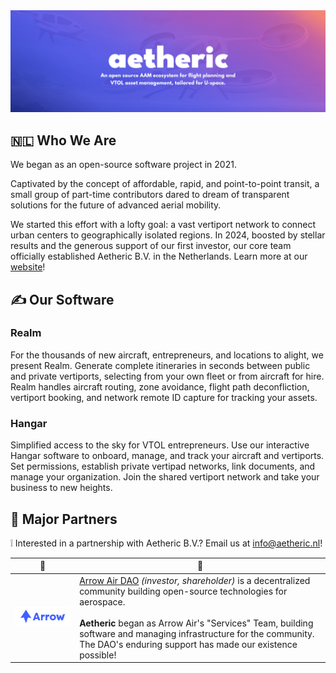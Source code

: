 <img src="/assets/readme-banner.png">

## 🇳🇱 Who We Are

We began as an open-source software project in 2021.

Captivated by the concept of affordable, rapid, and point-to-point transit, a small group of part-time contributors dared to dream of transparent solutions for the future of advanced aerial mobility.

We started this effort with a lofty goal: a vast vertiport network to connect urban centers to geographically isolated regions. In 2024, boosted by stellar results and the generous support of our first investor, our core team officially established Aetheric B.V. in the Netherlands. Learn more at our [website](https://aetheric.nl)!

## ✍️ Our Software

### Realm

For the thousands of new aircraft, entrepreneurs, and locations to alight, we present Realm. Generate complete itineraries in seconds between public and private vertiports, selecting from your own fleet or from aircraft for hire. Realm handles aircraft routing, zone avoidance, flight path deconfliction, vertiport booking, and network remote ID capture for tracking your assets.

### Hangar

Simplified access to the sky for VTOL entrepreneurs. Use our interactive Hangar software to onboard, manage, and track your aircraft and vertiports. Set permissions, establish private vertipad networks, link documents, and manage your organization. Join the shared vertiport network and take your business to new heights.

## :bouquet: Major Partners

:grey_exclamation: Interested in a partnership with Aetheric B.V.? Email us at info@aetheric.nl!

| :tulip: |  :speech_balloon: |
| ---- | ----
<a href="https://www.arrowair.com"><img style="width:300px;" src="/assets/arrow-lockup-blue.png" alt="Arrow Air DAO logo"></a> | [Arrow Air DAO](https://www.arrowair.com/) *(investor, shareholder)* is a decentralized community building open-source technologies for aerospace.<br><br>**Aetheric** began as Arrow Air's "Services" Team, building software and managing infrastructure for the community. The DAO's enduring support has made our existence possible!



